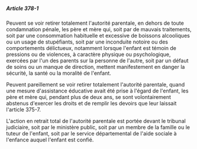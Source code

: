 ##### Article 378-1

Peuvent se voir retirer totalement l'autorité parentale, en dehors de toute condamnation pénale, les père et mère qui, soit par de mauvais traitements, soit par une consommation habituelle et excessive de boissons alcooliques ou un usage de stupéfiants, soit par une inconduite notoire ou des comportements délictueux, notamment lorsque l'enfant est témoin de pressions ou de violences, à caractère physique ou psychologique, exercées par l'un des parents sur la personne de l'autre, soit par un défaut de soins ou un manque de direction, mettent manifestement en danger la sécurité, la santé ou la moralité de l'enfant.

Peuvent pareillement se voir retirer totalement l'autorité parentale, quand une mesure d'assistance éducative avait été prise à l'égard de l'enfant, les père et mère qui, pendant plus de deux ans, se sont volontairement abstenus d'exercer les droits et de remplir les devoirs que leur laissait l'article 375-7.

L'action en retrait total de l'autorité parentale est portée devant le tribunal judiciaire, soit par le ministère public, soit par un membre de la famille ou le tuteur de l'enfant, soit par le service départemental de l'aide sociale à l'enfance auquel l'enfant est confié.

